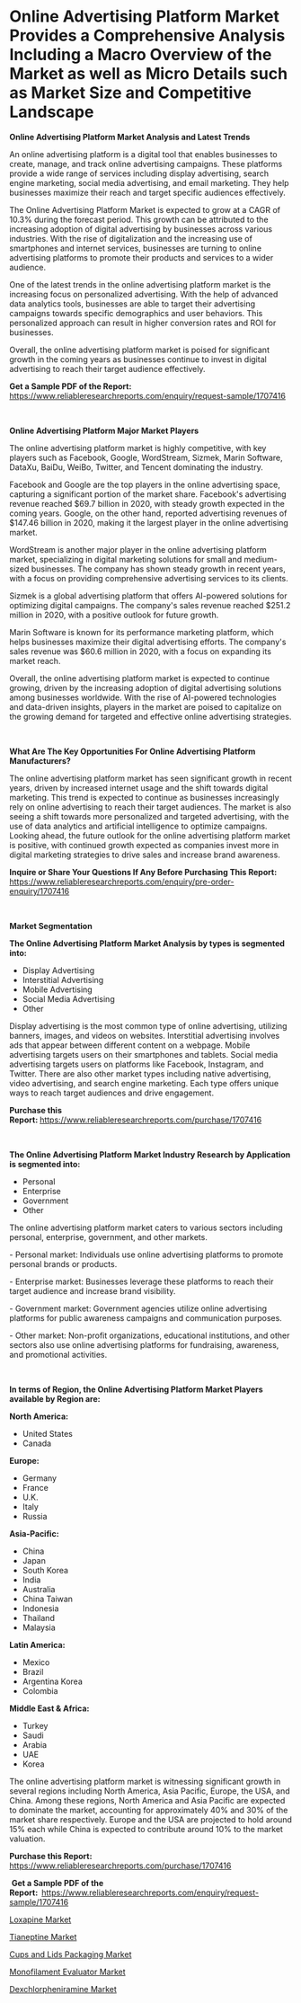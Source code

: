 <p><h1>Online Advertising Platform Market Provides a Comprehensive Analysis Including a Macro Overview of the Market as well as Micro Details such as Market Size and Competitive Landscape</h1></p><p><strong>Online Advertising Platform Market Analysis and Latest Trends</strong></p>
<p><p>An online advertising platform is a digital tool that enables businesses to create, manage, and track online advertising campaigns. These platforms provide a wide range of services including display advertising, search engine marketing, social media advertising, and email marketing. They help businesses maximize their reach and target specific audiences effectively.</p><p>The Online Advertising Platform Market is expected to grow at a CAGR of 10.3% during the forecast period. This growth can be attributed to the increasing adoption of digital advertising by businesses across various industries. With the rise of digitalization and the increasing use of smartphones and internet services, businesses are turning to online advertising platforms to promote their products and services to a wider audience.</p><p>One of the latest trends in the online advertising platform market is the increasing focus on personalized advertising. With the help of advanced data analytics tools, businesses are able to target their advertising campaigns towards specific demographics and user behaviors. This personalized approach can result in higher conversion rates and ROI for businesses.</p><p>Overall, the online advertising platform market is poised for significant growth in the coming years as businesses continue to invest in digital advertising to reach their target audience effectively.</p></p>
<p><strong>Get a Sample PDF of the Report:&nbsp;</strong> <a href="https://www.reliableresearchreports.com/enquiry/request-sample/1707416">https://www.reliableresearchreports.com/enquiry/request-sample/1707416</a></p>
<p>&nbsp;</p>
<p><strong>Online Advertising Platform Major Market Players</strong></p>
<p><p>The online advertising platform market is highly competitive, with key players such as Facebook, Google, WordStream, Sizmek, Marin Software, DataXu, BaiDu, WeiBo, Twitter, and Tencent dominating the industry. </p><p>Facebook and Google are the top players in the online advertising space, capturing a significant portion of the market share. Facebook's advertising revenue reached $69.7 billion in 2020, with steady growth expected in the coming years. Google, on the other hand, reported advertising revenues of $147.46 billion in 2020, making it the largest player in the online advertising market.</p><p>WordStream is another major player in the online advertising platform market, specializing in digital marketing solutions for small and medium-sized businesses. The company has shown steady growth in recent years, with a focus on providing comprehensive advertising services to its clients.</p><p>Sizmek is a global advertising platform that offers AI-powered solutions for optimizing digital campaigns. The company's sales revenue reached $251.2 million in 2020, with a positive outlook for future growth.</p><p>Marin Software is known for its performance marketing platform, which helps businesses maximize their digital advertising efforts. The company's sales revenue was $60.6 million in 2020, with a focus on expanding its market reach.</p><p>Overall, the online advertising platform market is expected to continue growing, driven by the increasing adoption of digital advertising solutions among businesses worldwide. With the rise of AI-powered technologies and data-driven insights, players in the market are poised to capitalize on the growing demand for targeted and effective online advertising strategies.</p></p>
<p>&nbsp;</p>
<p><strong>What Are The Key Opportunities For Online Advertising Platform Manufacturers?</strong></p>
<p><p>The online advertising platform market has seen significant growth in recent years, driven by increased internet usage and the shift towards digital marketing. This trend is expected to continue as businesses increasingly rely on online advertising to reach their target audiences. The market is also seeing a shift towards more personalized and targeted advertising, with the use of data analytics and artificial intelligence to optimize campaigns. Looking ahead, the future outlook for the online advertising platform market is positive, with continued growth expected as companies invest more in digital marketing strategies to drive sales and increase brand awareness.</p></p>
<p><strong>Inquire or Share Your Questions If Any Before Purchasing This Report:</strong> <a href="https://www.reliableresearchreports.com/enquiry/pre-order-enquiry/1707416">https://www.reliableresearchreports.com/enquiry/pre-order-enquiry/1707416</a></p>
<p>&nbsp;</p>
<p><strong>Market Segmentation</strong></p>
<p><strong>The Online Advertising Platform Market Analysis by types is segmented into:</strong></p>
<p><ul><li>Display Advertising</li><li>Interstitial Advertising</li><li>Mobile Advertising</li><li>Social Media Advertising</li><li>Other</li></ul></p>
<p><p>Display advertising is the most common type of online advertising, utilizing banners, images, and videos on websites. Interstitial advertising involves ads that appear between different content on a webpage. Mobile advertising targets users on their smartphones and tablets. Social media advertising targets users on platforms like Facebook, Instagram, and Twitter. There are also other market types including native advertising, video advertising, and search engine marketing. Each type offers unique ways to reach target audiences and drive engagement.</p></p>
<p><strong>Purchase this Report:&nbsp;</strong><a href="https://www.reliableresearchreports.com/purchase/1707416">https://www.reliableresearchreports.com/purchase/1707416</a></p>
<p>&nbsp;</p>
<p><strong>The Online Advertising Platform Market Industry Research by Application is segmented into:</strong></p>
<p><ul><li>Personal</li><li>Enterprise</li><li>Government</li><li>Other</li></ul></p>
<p><p>The online advertising platform market caters to various sectors including personal, enterprise, government, and other markets.  </p><p>- Personal market: Individuals use online advertising platforms to promote personal brands or products.  </p><p>- Enterprise market: Businesses leverage these platforms to reach their target audience and increase brand visibility.  </p><p>- Government market: Government agencies utilize online advertising platforms for public awareness campaigns and communication purposes.  </p><p>- Other market: Non-profit organizations, educational institutions, and other sectors also use online advertising platforms for fundraising, awareness, and promotional activities.</p></p>
<p>&nbsp;</p>
<p><strong>In terms of Region, the Online Advertising Platform Market Players available by Region are:</strong></p>
<p>
    <p> <strong> North America: </strong>
        <ul>
            <li>United States</li>
            <li>Canada</li>
        </ul>
        </p> 
    <p> <strong> Europe: </strong>
        <ul>
            <li>Germany</li>
            <li>France</li>
            <li>U.K.</li>
            <li>Italy</li>
            <li>Russia</li>
        </ul>
        </p> 
    <p> <strong> Asia-Pacific: </strong>
        <ul>
            <li>China</li>
            <li>Japan</li>
            <li>South Korea</li>
            <li>India</li>
            <li>Australia</li>
            <li>China Taiwan</li>
            <li>Indonesia</li>
            <li>Thailand</li>
            <li>Malaysia</li>
        </ul>
        </p> 
    <p> <strong> Latin America: </strong>
        <ul>
            <li>Mexico</li>
            <li>Brazil</li>
            <li>Argentina Korea</li>
            <li>Colombia</li>
        </ul>
        </p> 
    <p> <strong> Middle East & Africa: </strong>
        <ul>
            <li>Turkey</li>
            <li>Saudi</li>
            <li>Arabia</li>
            <li>UAE</li>
            <li>Korea</li>
        </ul>
    </p>
    </p>
<p><p>The online advertising platform market is witnessing significant growth in several regions including North America, Asia Pacific, Europe, the USA, and China. Among these regions, North America and Asia Pacific are expected to dominate the market, accounting for approximately 40% and 30% of the market share respectively. Europe and the USA are projected to hold around 15% each while China is expected to contribute around 10% to the market valuation.</p></p>
<p><strong>Purchase this Report: </strong><a href="https://www.reliableresearchreports.com/purchase/1707416">https://www.reliableresearchreports.com/purchase/1707416</a></p>
<p>&nbsp;<strong>Get a Sample PDF of the Report:&nbsp;&nbsp;</strong><a href="https://www.reliableresearchreports.com/enquiry/request-sample/1707416">https://www.reliableresearchreports.com/enquiry/request-sample/1707416</a></p>
<p><strong></strong></p>
<p><p><a href="https://medium.com/@tammyjones1939/loxapine-market-competitive-analysis-market-trends-and-forecast-to-2031-d11b91c159bf">Loxapine Market</a></p><p><a href="https://medium.com/@beverlyfields2012/tianeptine-market-the-key-to-successful-business-strategy-forecast-till-2031-461f1fff0801">Tianeptine Market</a></p><p><a href="https://github.com/sonuprakash1/Market-Research-Report-List-1/blob/main/cups-and-lids-packaging-market.md">Cups and Lids Packaging Market</a></p><p><a href="https://github.com/jhcraigie/Market-Research-Report-List-2/blob/main/monofilament-evaluator-market.md">Monofilament Evaluator Market</a></p><p><a href="https://medium.com/@beverlyfields2012/dexchlorpheniramine-market-the-key-to-successful-business-strategy-forecast-till-2031-fff45d84dbf6">Dexchlorpheniramine Market</a></p></p>